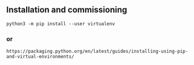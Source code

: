 ## Installation and commissioning


```
python3 -m pip install --user virtualenv
```
### or
```
https://packaging.python.org/en/latest/guides/installing-using-pip-and-virtual-environments/
```
